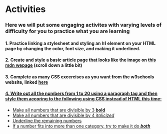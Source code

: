 <h1>Activities</h1>
<h3>Here we will put some engaging activites with varying levels of difficulty for you to practice what you are learning</h3>
  <h4>1. Practice linking a stylesheet and styling an h1 element on your HTML page by changing the color, font size, and making it underlined.</h4>
  <h4>2. Create and style a basic article page that looks like the image on <a href="https://developer.mozilla.org/en-US/docs/Learn/HTML/Introduction_to_HTML/Document_and_website_structure"> this mdn wepage</a> (scroll down a little bit)</h4>
  <h4>3. Complete as many CSS excercises as you want from the w3schools website, linked <a href="https://www.w3schools.com/css/exercise.asp?filename=exercise_selectors1">here</h4>
  <h4>4. Write out all the numbers from 1 to 20 using a paragraph tag and then style them accoring to the following using CSS instead of HTML this time:</h4>
  <ul>
    <li>Make all numbers that are divisible by 3 <strong>bold</strong></li>
    <li>Make all numbers that are divisible by 4 <em>italicized</em></li>
    <li><ins>Underline</ins> the remaining numbers</li>
    <li>If a number fits into more than one category, try to make it do <em><strong>both</strong></em></li>
  </ul>
